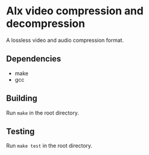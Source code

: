 # Alx video compression and decompression

A lossless video and audio compression format.

## Dependencies

* make
* gcc

## Building

Run `make` in the root directory.

## Testing

Run `make test` in the root directory.